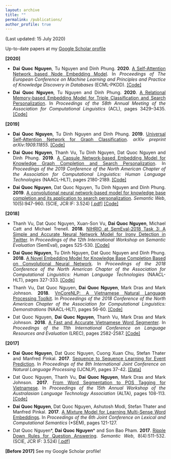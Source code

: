 ```yaml
---
layout: archive
title: ""
permalink: /publications/
author_profile: true
---
```

(Last updated: 15 July 2020) 

Up-to-date papers at my [Google Scholar profile](https://scholar.google.com/citations?hl=en&user=AmB7MhUAAAAJ&view_op=list_works&sortby=pubdate)

<span style="margin-top:0.5em;margin-bottom:0.5em;text-align:justify"> <b>[2020]</b> </span>

<ul>
 
<li style="margin-top:0.5em;text-align:justify">
 <b>Dai Quoc Nguyen</b>, Tu Nguyen and Dinh Phung. <b>2020</b>. 
  <a href="https://arxiv.org/abs/2006.12100" target="_blank">A Self-Attention Network based Node Embedding Model</a>. 
  In <i>Proceedings of The European Conference on Machine Learning and Principles and Practice of Knowledge Discovery in Databases</i> (ECML-PKDD).
  <a href="https://github.com/daiquocnguyen/Walk-Transformer/" target="_blank">[Code]</a>
</li>
 
<li style="margin-top:0.5em;text-align:justify">
 <b>Dai Quoc Nguyen</b>, Tu Nguyen and Dinh Phung. <b>2020</b>. 
  <a href="https://www.aclweb.org/anthology/2020.acl-main.313/" target="_blank">A Relational Memory-based Embedding Model for Triple Classification and Search Personalization</a>. 
  In <i>Proceedings of the 58th Annual Meeting of the Association for Computational Linguistics</i> (ACL), pages 3429–3435.
  <a href="https://github.com/daiquocnguyen/R-MeN" target="_blank">[Code]</a>
</li>
  
</ul>

<span style="margin-top:0.5em;margin-bottom:0.5em;text-align:justify"> <b>[2019]</b> </span>

<ul>

<li style="margin-top:0.5em;text-align:justify">
  <b>Dai Quoc Nguyen</b>, Tu Dinh Nguyen and Dinh Phung. <b>2019</b>. 
  <a href="https://arxiv.org/pdf/1909.11855.pdf" target="_blank">Universal Self-Attention Network for Graph Classification</a>. 
  <i> arXiv preprint arXiv:1909.11855</i>. 
  <a href="https://github.com/daiquocnguyen/Graph-Transformer" target="_blank">[Code]</a>
</li>


<li style="margin-top:0.5em;text-align:justify">
  <b>Dai Quoc Nguyen</b>, Thanh Vu, Tu Dinh Nguyen, Dat Quoc Nguyen and Dinh Phung. <b>2019</b>. 
  <a href="https://www.aclweb.org/anthology/N19-1226" target="_blank">A Capsule Network-based Embedding Model for Knowledge Graph Completion and Search Personalization</a>. 
  In <i>Proceedings of the 2019 Conference of the North American Chapter of the Association for Computational Linguistics: Human Language Technologies</i> (NAACL-HLT), pages 2180-2189.
  <a href="https://github.com/daiquocnguyen/CapsE" target="_blank">[Code]</a>
</li>
  
<li style="margin-top:0.5em;text-align:justify">
  <b>Dai Quoc Nguyen</b>, Dat Quoc Nguyen, Tu Dinh Nguyen and Dinh Phung. <b>2019</b>. 
  <a href="http://doi.org/10.3233/SW-180318" target="_blank">A convolutional neural network-based model for knowledge base completion and its application to search personalization</a>. 
  <i>Semantic Web</i>, 10(5):947-960. (SCIE, JCR IF: 3.524) 
  <a href="http://www.semantic-web-journal.net/system/files/swj1867.pdf" target="_blank">[.pdf]</a>
  <a href="https://github.com/daiquocnguyen/ConvKB" target="_blank">[Code]</a>
</li>

</ul>

<span style="margin-top:0.5em;margin-bottom:0.5em;text-align:justify"> <b>[2018]</b> </span>

<ul>

<li style="margin-top:0.5em;text-align:justify">
  Thanh Vu, Dat Quoc Nguyen, Xuan-Son Vu, <b>Dai Quoc Nguyen</b>, Michael Catt and Michael Trenell. <b>2018</b>. 
  <a href="http://aclweb.org/anthology/S18-1085" target="_blank">NIHRIO at SemEval-2018 Task 3: A Simple and Accurate Neural Network Model for Irony Detection in Twitter</a>.
  In <i>Proceedings of the 12th International Workshop on Semantic Evaluation</i> (SemEval), pages 525-530. 
  <a href="https://github.com/NIHRIO/IronyDetectionInTwitter" target="_blank">[Code]</a>
</li>
                                
<li style="margin-top:0.5em;text-align:justify">
  <b>Dai Quoc Nguyen</b>, Tu Dinh Nguyen, Dat Quoc Nguyen and Dinh Phung. <b>2018</b>. 
  <a href="http://aclweb.org/anthology/N18-2053" target="_blank">A Novel Embedding Model for Knowledge Base Completion Based on Convolutional Neural Network</a>. 
  In <i>Proceedings of the 2018 Conference of the North American Chapter of the Association for Computational Linguistics: Human Language Technologies</i> (NAACL-HLT), pages 327-333. 
  <a href="https://github.com/daiquocnguyen/ConvKB" target="_blank">[Code]</a>
</li>

<li style="margin-top:0.5em;text-align:justify"> Thanh Vu, Dat Quoc Nguyen, <b>Dai Quoc Nguyen</b>, Mark Dras and  Mark Johnson. <b>2018</b>. 
  <a href="http://aclweb.org/anthology/N18-5012" target="_blank">VnCoreNLP: A Vietnamese Natural Language Processing Toolkit</a>. 
  In <i>Proceedings of the 2018 Conference of the North American Chapter of the Association for Computational Linguistics: Demonstrations</i> (NAACL-HLT), pages 56-60. 
  <a href="https://github.com/vncorenlp/VnCoreNLP" target="_blank">[Code]</a>
</li>
                
<li style="margin-top:0.5em;margin-bottom:0.5em;text-align:justify"> Dat Quoc Nguyen, <b>Dai Quoc Nguyen</b>, Thanh Vu, Mark Dras and  Mark Johnson. <b>2018</b>. 
  <a href="https://www.aclweb.org/anthology/L18-1410" target="_blank">A Fast and Accurate Vietnamese Word Segmenter</a>. 
  In <i>Proceedings of the 11th International Conference on Language Resources and Evaluation</i> (LREC), pages 2582-2587. 
  <a href="https://github.com/datquocnguyen/RDRsegmenter" target="_blank">[Code]</a>
</li>

</ul>

<span style="margin-top:0.5em;margin-bottom:0.5em;text-align:justify"> <b>[2017]</b> </span>

<ul>
                
<li style="margin-top:0.5em;text-align:justify"> <b>Dai Quoc Nguyen</b>, Dat Quoc Nguyen, Cuong Xuan Chu, Stefan Thater and  Manfred Pinkal. <b>2017</b>. 
  <a href="http://www.aclweb.org/anthology/I17-2007" target="_blank">Sequence to Sequence Learning for Event Prediction</a>. 
  In <i>Proceedings of the 8th International Joint Conference on Natural Language Processing</i> (IJCNLP),  pages 37-42. 
  <a href="https://github.com/daiquocnguyen/EventPrediction" target="_blank">[Data]</a>
</li>

<li style="margin-top:0.5em;text-align:justify"> Dat Quoc Nguyen, Thanh Vu, <b>Dai Quoc Nguyen</b>, Mark Dras and  Mark Johnson. <b>2017</b>. 
  <a href="http://aclweb.org/anthology/U17-1013" target="_blank">From Word Segmentation to POS Tagging for Vietnamese</a>. 
  In <i>Proceedings of the 15th Annual Workshop of the Australasian Language Technology Association</i> (ALTA), pages 108-113. 
  <a href="https://github.com/datquocnguyen/VnMarMoT" target="_blank">[Code]</a>
</li>

<li style="margin-top:0.5em;text-align:justify"> <b>Dai Quoc Nguyen</b>, Dat Quoc Nguyen, Ashutosh Modi, Stefan Thater and  Manfred Pinkal. <b>2017</b>. 
  <a href="http://www.aclweb.org/anthology/S17-1015" target="_blank">A Mixture Model for Learning Multi-Sense Word Embeddings</a>. 
  In <i>Proceedings of the 6th Joint Conference on Lexical and Computational Semantics</i> (*SEM), pages 121-127. 
</li>
                
<li style="margin-top:0.5em;text-align:justify"> Dat Quoc Nguyen*, <b>Dai Quoc Nguyen</b>* and Son Bao Pham. <b>2017</b>. 
  <a href="https://doi.org/10.3233/SW-150204" target="_blank">Ripple Down Rules for Question Answering</a>. 
  <i>Semantic Web</i>, 8(4):511-532. (SCIE, JCR IF: 3.524)
  <a href="http://www.semantic-web-journal.net/system/files/swj1180.pdf" target="_blank">[.pdf]</a>
</li>                

</ul>

<span style="margin-top:0.5em;margin-bottom:0.5em;text-align:justify"> <b>[Before 2017]</b> See my Google Scholar profile!</span>

